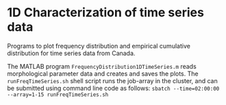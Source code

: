 # 1D Characterization of time series data 

Programs to plot frequency distribution and empirical cumulative distribution for time series data from Canada.

The MATLAB program `FrequencyDistribution1DTimeSeries.m` reads morphological parameter data and creates and saves the plots. The `runFreqTimeSeries.sh` shell script runs the job-array in the cluster, and can be submitted using command line code as follows: 
`sbatch --time=02:00:00 --array=1-15 runFreqTimeSeries.sh`
